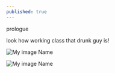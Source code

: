 ```yaml
---
published: true
---
```

prologue 

look how working class that drunk guy is!

![My image Name](\images\jekyll-logo.png)

![My image Name](\E:\scanfblog\scanf01.github.io\images\jekyll-logo.png)